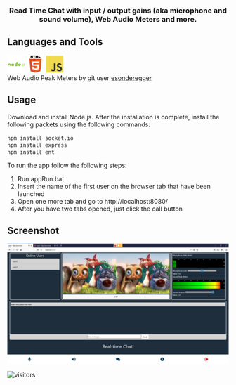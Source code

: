 <h3 align="center">Read Time Chat with input / output gains (aka microphone and sound volume), Web Audio Meters and more.</h3>


## Languages and Tools
<img src="https://github.com/devicons/devicon/blob/master/icons/nodejs/nodejs-plain-wordmark.svg" alt="nodejs" width="40" height="40"/> </a> 
<img src="https://github.com/devicons/devicon/blob/master/icons/html5/html5-original-wordmark.svg" alt="html" width="40" height="40"/> </a> 
<img src="https://raw.githubusercontent.com/devicons/devicon/master/icons/javascript/javascript-original.svg" alt="javascript" width="40" height="40"/> </a> 
<br>
Web Audio Peak Meters by git user [esonderegger](https://github.com/esonderegger/web-audio-peak-meter)


## Usage
Download and install Node.js. 
After the installation is complete, install the following packets using the following commands:
```
npm install socket.io
npm install express
npm install ent
```

To run the app follow the following steps:

1. Run appRun.bat
1. Insert the name of the first user on the browser tab that have been launched
1. Open one more tab and go to http://localhost:8080/
1. After you have two tabs opened, just click the call button

## Screenshot
![image](capture.jpg)

![visitors](https://visitor-badge.glitch.me/badge?page_id=u1trab/node.js-real-time-chat&left_color=green&right_color=red)

